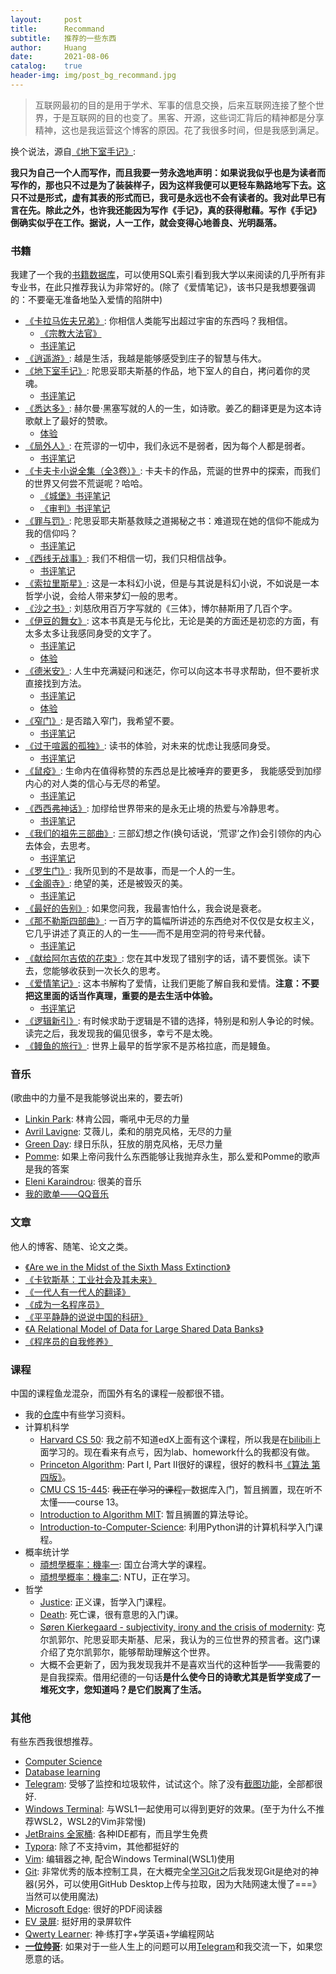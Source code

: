 ```yaml
---
layout:     post
title:      Recommand
subtitle:   推荐的一些东西
author:     Huang
date:       2021-08-06
catalog:    true
header-img: img/post_bg_recommand.jpg
---
```


> 互联网最初的目的是用于学术、军事的信息交换，后来互联网连接了整个世界，于是互联网的目的也变了。黑客、开源，这些词汇背后的精神都是分享精神，这也是我运营这个博客的原因。花了我很多时间，但是我感到满足。

换个说法，源自[《地下室手记》](https://huang-feiyu.github.io/2021/05/25/Notes-from-Underground):

**我只为自己一个人而写作，而且我要一劳永逸地声明：如果说我似乎也是为读者而写作的，那也只不过是为了装装样子，因为这样我便可以更轻车熟路地写下去。这只不过是形式，虚有其表的形式而已，我可是永远也不会有读者的。我对此早已有言在先。除此之外，也许我还能因为写作《手记》，真的获得慰藉。写作《手记》倒确实似乎在工作。据说，人一工作，就会变得心地善良、光明磊落。**


### 书籍

我建了一个我的[书籍数据库](https://github.com/huang-feiyu/huang-feiyu.github.io/blob/master/Resources/mybook.db)，可以使用SQL索引看到我大学以来阅读的几乎所有非专业书，在此只推荐我认为非常好的。(除了《爱情笔记》，该书只是我想要强调的：不要毫无准备地坠入爱情的陷阱中)

* [《卡拉马佐夫兄弟》](https://book.douban.com/subject/25887924/): 你相信人类能写出超过宇宙的东西吗？我相信。
    * [《宗教大法官》](https://huangfeiyu.blogspot.com/2021/08/blog-post.html)
    * [书评笔记](https://huang-feiyu.github.io/2021/08/01/The-Brothers-Karamazov)
* [《逍遥游》](https://zh.m.wikisource.org/wiki/%E8%8E%8A%E5%AD%90/%E9%80%8D%E9%81%99%E9%81%8A): 越是生活，我越是能够感受到庄子的智慧与伟大。
* [《地下室手记》](https://book.douban.com/subject/34990839/): 陀思妥耶夫斯基的作品，地下室人的自白，拷问着你的灵魂。
    * [书评笔记](https://huang-feiyu.github.io/2021/05/25/Notes-from-Underground/)
* [《悉达多》](https://book.douban.com/subject/26980487/): 赫尔曼·黑塞写就的人的一生，如诗歌。姜乙的翻译更是为这本诗歌献上了最好的赞歌。
    * [体验](https://huang-feiyu.github.io/2021/05/20/Essay-5/#para-5)
* [《局外人》](https://book.douban.com/subject/24257486/): 在荒谬的一切中，我们永远不是弱者，因为每个人都是弱者。
    * [书评笔记](https://huang-feiyu.github.io/2021/07/28/The-Stranger/)
* [《卡夫卡小说全集（全3卷）》](https://book.douban.com/subject/25793952/): 卡夫卡的作品，荒诞的世界中的探索，而我们的世界又何尝不荒诞呢？哈哈。
    * [《城堡》书评笔记](https://huang-feiyu.github.io/2021/07/12/The-Castle/)
    * [《审判》书评笔记](https://huang-feiyu.github.io/2021/07/16/The-Trial/)
* [《罪与罚》](https://book.douban.com/subject/25887912/): 陀思妥耶夫斯基救赎之道揭秘之书：难道现在她的信仰不能成为我的信仰吗？
    * [书评笔记](https://huang-feiyu.github.io/2021/08/15/Crime-and-Punishment)
* [《西线无战事》](https://book.douban.com/subject/35272817/): 我们不相信一切，我们只相信战争。        
    * [书评笔记](https://huang-feiyu.github.io/2021/05/15/Im-Westen-nichts-Neues/) 
* [《索拉里斯星》](https://book.douban.com/subject/1440243/): 这是一本科幻小说，但是与其说是科幻小说，不如说是一本哲学小说，会给人带来梦幻一般的思考。
* [《沙之书》](https://book.douban.com/subject/25796049/): 刘慈欣用百万字写就的《三体》，博尔赫斯用了几百个字。
* [《伊豆的舞女》](https://book.douban.com/subject/25899960/): 这本书真是无与伦比，无论是美的方面还是初恋的方面，有太多太多让我感同身受的文字了。
    * [书评笔记](https://huang-feiyu.github.io/2021/07/08/The-Dancing-Girl-of-Izu)
    * [体验](https://huang-feiyu.github.io/2021/07/04/Essay-18/)
* [《德米安》](https://book.douban.com/subject/35060088/): 人生中充满疑问和迷茫，你可以向这本书寻求帮助，但不要祈求直接找到方法。
    * [书评笔记](https://huang-feiyu.github.io/2021/05/22/Demian/)
    * [体验](https://huang-feiyu.github.io/2021/07/03/Essay-17/)
* [《窄门》](https://book.douban.com/subject/30331835/): 是否踏入窄门，我希望不要。
    * [书评笔记](https://huang-feiyu.github.io/2021/08/13/Moral-Trilogy)
* [《过于喧嚣的孤独》](https://book.douban.com/subject/26220767/): 读书的体验，对未来的忧虑让我感同身受。
    * [书评笔记](https://huang-feiyu.github.io/2021/06/12/Too-Loud-a-Solitude/)
* [《鼠疫》](https://book.douban.com/subject/24257229/): 生命内在值得称赞的东西总是比被唾弃的要更多， 我能感受到加缪内心的对人类的信心与无尽的希望。
    * [书评笔记](https://huang-feiyu.github.io/2021/08/05/The-Plague)
* [《西西弗神话》](https://book.douban.com/subject/24257403/): 加缪给世界带来的是永无止境的热爱与冷静思考。
    * [书评笔记](https://huang-feiyu.github.io/2021/08/04/Sisiyphus-myth)
* [《我们的祖先三部曲》](https://book.douban.com/subject/34831995/): 三部幻想之作(换句话说，‘荒谬’之作)会引领你的内心去体会，去思考。
    * [书评笔记](https://huang-feiyu.github.io/2021/06/06/Our-ancestors/)
* [《罗生门》](https://book.douban.com/subject/26627837/): 我所见到的不是故事，而是一个人的一生。
* [《金阁寺》](https://book.douban.com/subject/30278166/): 绝望的美，还是被毁灭的美。
    * [书评笔记](https://huang-feiyu.github.io/2021/07/19/The-temple-of-the-Golden-Pavilion/) 
* [《最好的告别》](https://book.douban.com/subject/26576861/): 如果您问我，我最害怕什么，我会说是衰老。
* [《那不勒斯四部曲》](https://book.douban.com/subject/26878124/): 一百万字的篇幅所讲述的东西绝对不仅仅是女权主义，它几乎讲述了真正的人的一生——而不是用空洞的符号来代替。
    * [书评笔记](https://huang-feiyu.github.io/2021/07/02/Neapolitan-Novels/)
* [《献给阿尔吉侬的花束》](https://book.douban.com/subject/26362836/): 您在其中发现了错别字的话，请不要慌张。读下去，您能够收获到一次长久的思考。
* [《爱情笔记》](https://book.douban.com/subject/26286235/): 这本书解构了爱情，让我们更能了解自我和爱情。**注意：不要把这里面的话当作真理，重要的是去生活中体验。**
    * [书评笔记](https://huang-feiyu.github.io/2021/06/04/Essays-in-Love/)
* [《逻辑新引》](https://book.douban.com/subject/35077389/): 有时候求助于逻辑是不错的选择，特别是和别人争论的时候。读完之后，我发现我的偏见很多，幸亏不是太晚。
* [《鳗鱼的旅行》](https://book.douban.com/subject/35167939/): 世界上最早的哲学家不是苏格拉底，而是鳗鱼。


### 音乐
(歌曲中的力量不是我能够说出来的，要去听)
* [Linkin Park](https://www.linkinpark.com/): 林肯公园，嘶吼中无尽的力量
* [Avril Lavigne](https://avrillavigne.com/): 艾薇儿，柔和的朋克风格，无尽的力量
* [Green Day](https://greenday.com/): 绿日乐队，狂放的朋克风格，无尽力量
* [Pomme](https://instagram.com/pommeofficial): 如果上帝问我什么东西能够让我抛弃永生，那么爱和Pomme的歌声是我的答案
* [Eleni Karaindrou](https://y.qq.com/n/ryqq/singer/002767Dy3RcEmV): 很美的音乐
* [我的歌单——QQ音乐](https://y.qq.com/n/ryqq/profile/like/song?uin=oiCk7e-q7K-s)


### 文章

他人的博客、随笔、论文之类。

* [《Are we in the Midst of the Sixth Mass Extinction》](https://www.sciencealert.com/here-s-how-biodiversity-experts-recognise-that-we-re-midst-a-mass-extinction)
* [《卡钦斯基：工业社会及其未来》](https://z.arlmy.me/Wiki/library/Original_Kaczynski_IndustrialSocietyAndItsFuture.html)
* [《一代人有一代人的翻译》](https://huangfeiyu.blogspot.com/2021/06/article-1-translation.html)
* [《成为一名程序员》](../Resources/成为一名程序员.md)
* [《平平静静的说说中国的科研》](http://www.ruanyifeng.com/blog/2010/07/my_thoughts_on_china_scientific_research.html)
* [《A Relational Model of Data for Large Shared Data Banks》](https://www.seas.upenn.edu/~zives/03f/cis550/codd.pdf)
* [《程序员的自我修养》](https://leohxj.gitbooks.io/a-programmer-prepares/content/programmer-basic/index.html)

### 课程

中国的课程鱼龙混杂，而国外有名的课程一般都很不错。

* 我的[仓库](https://github.com/huang-feiyu/Learning-Space)中有些学习资料。
* 计算机科学
  * [Harvard CS 50](https://www.edx.org/course/introduction-computer-science-harvardx-cs50x): 我之前不知道edX上面有这个课程，所以我是在[bilibili](https://www.bilibili.com/video/BV1Rb411378V?from=search&seid=889686890287034094)上面学习的。现在看来有点亏，因为lab、homework什么的我都没有做。
  * [Princeton Algorithm](https://www.coursera.org/learn/algorithms-part1/home/welcome): Part I, Part II很好的课程，很好的教科书[《算法 第四版》](https://item.jd.com/11098789.html)。
  * [CMU CS 15-445](https://15445.courses.cs.cmu.edu/fall2020/): ~~我正在学习的课程，~~数据库入门，暂且搁置，现在听不太懂——course 13。
  * [Introduction to Algorithm MIT](https://ocw.mit.edu/courses/electrical-engineering-and-computer-science/6-046j-introduction-to-algorithms-sma-5503-fall-2005/): 暂且搁置的算法导论。
  * [Introduction-to-Computer-Science](https://ocw.mit.edu/courses/electrical-engineering-and-computer-science/6-0001-introduction-to-computer-science-and-programming-in-python-fall-2016/index.htm): 利用Python讲的计算机科学入门课程。
* 概率统计学
  * [頑想學概率：機率一](https://www.coursera.org/learn/prob1#syllabus): 国立台湾大学的课程。
  * [頑想學概率：機率二](https://www.coursera.org/learn/prob2): NTU，正在学习。
* 哲学
  * [Justice](https://justiceharvard.org/): 正义课，哲学入门课程。
  * [Death](https://oyc.yale.edu/death/phil-176): 死亡课，很有意思的入门课。
  * [Søren Kierkegaard - subjectivity, irony and the crisis of modernity](https://www.coursera.org/learn/kierkegaard): 克尔凯郭尔、陀思妥耶夫斯基、尼采，我认为的三位世界的预言者。这门课介绍了克尔凯郭尔，能够帮助理解这个世界。
  * 大概不会更新了，因为我发现我并不是喜欢当代的这种哲学——我需要的是自我探索。借用纪德的一句话**是什么使今日的诗歌尤其是哲学变成了一堆死文字，您知道吗？是它们脱离了生活。**

### 其他

有些东西我很想推荐。

* [Computer Science](https://github.com/huang-feiyu/computer-science)
* [Database learning](https://github.com/huang-feiyu/Learning-Space/tree/master/Other/awesome-database-learning)
* [Telegram](https://telegram.org/): 受够了监控和垃圾软件，试试这个。除了没有[截图功能](https://www.snipaste.com/)，全部都很好.
* [Windows Terminal](https://github.com/microsoft/terminal): 与WSL1一起使用可以得到更好的效果。(至于为什么不推荐WSL2，WSL2的Vim非常慢)
* [JetBrains 全家桶](https://www.jetbrains.com/?var=1): 各种IDE都有，而且学生免费
* [Typora](https://typora.io/): 除了不支持vim，其他都挺好的
* [Vim](https://www.vim.org/): 编辑器之神, 配合Windows Terminal(WSL1)使用
* [Git](https://git-scm.com/): 非常优秀的版本控制工具，在大概完全[学习Git](https://huang-feiyu.github.io/2021/07/28/Learning-Git/)之后我发现Git是绝对的神器(另外，可以使用GitHub Desktop上传与拉取，因为大陆网速太慢了===》当然可以使用魔法)
* [Microsoft Edge](https://www.microsoft.com/en-us/edge): 很好的PDF阅读器
* [EV 录屏](https://www.ieway.cn/evcapture.html): 挺好用的录屏软件
* [Qwerty Learner](https://qwerty.kaiyi.cool/): 神·练打字+学英语+学编程网站
* **[一位帅哥](https://huang-feiyu.github.io/about)**: 如果对于一些人生上的问题可以用[Telegram](https://t.me/huangfeiyu)和我交流一下，如果您愿意的话。
